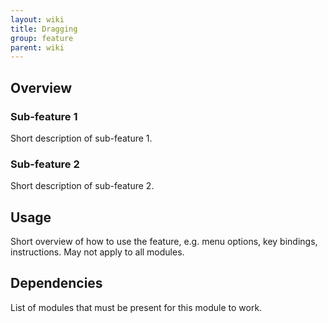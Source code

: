 ```yaml
---
layout: wiki
title: Dragging
group: feature
parent: wiki
---
```


## Overview

### Sub-feature 1
Short description of sub-feature 1.
### Sub-feature 2
Short description of sub-feature 2.


## Usage

Short overview of how to use the feature, e.g. menu options, key bindings, 
instructions. May not apply to all modules.


## Dependencies

List of modules that must be present for this module to work.
